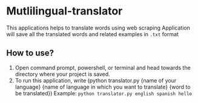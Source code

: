 # Mutlilingual-translator
This applications helps to translate words using web scraping
Application will save all the translated words and related examples in `.txt` format
## How to use?
1. Open command prompt, powershell, or terminal and head towards the directory where your project is saved.
2. To run this application, write (python translator.py {name of your language} {name of language in which you want to translate} {word to be translated})
   Example: `python translator.py english spanish hello`
